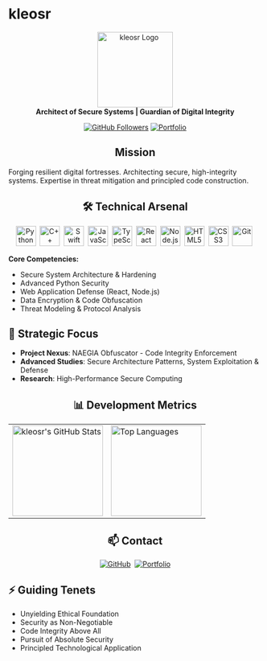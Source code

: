 # kleosr

<div align="center">
  <img src="https://i.ibb.co/tMy2cRkC/image-fx.png" alt="kleosr Logo" width="150" />
  <br/>
  <strong>Architect of Secure Systems | Guardian of Digital Integrity</strong>
  <p>
    <a href="https://github.com/kleosr"><img src="https://img.shields.io/github/followers/kleosr?label=Follow&style=social" alt="GitHub Followers"></a>
    <a href="https://kleosr.surge.sh"><img src="https://img.shields.io/badge/Portfolio-View-black?style=flat-square" alt="Portfolio"></a>
  </p>
</div>

<div align="center"><h2>Mission</h2></div>

Forging resilient digital fortresses. Architecting secure, high-integrity systems. Expertise in threat mitigation and principled code construction.

<div align="center"><h2>🛠️ Technical Arsenal</h2></div>

<p align="center">
  <img src="https://cdn.jsdelivr.net/gh/devicons/devicon/icons/python/python-original.svg" alt="Python" width="40" height="40"/>&nbsp;
  <img src="https://cdn.jsdelivr.net/gh/devicons/devicon/icons/cplusplus/cplusplus-original.svg" alt="C++" width="40" height="40"/>&nbsp;
  <img src="https://cdn.jsdelivr.net/gh/devicons/devicon/icons/swift/swift-original.svg" alt="Swift" width="40" height="40"/>&nbsp;
  <img src="https://cdn.jsdelivr.net/gh/devicons/devicon/icons/javascript/javascript-original.svg" alt="JavaScript" width="40" height="40"/>&nbsp;
  <img src="https://cdn.jsdelivr.net/gh/devicons/devicon/icons/typescript/typescript-original.svg" alt="TypeScript" width="40" height="40"/>&nbsp;
  <img src="https://cdn.jsdelivr.net/gh/devicons/devicon/icons/react/react-original-wordmark.svg" alt="React" width="40" height="40"/>&nbsp;
  <img src="https://cdn.jsdelivr.net/gh/devicons/devicon/icons/nodejs/nodejs-original-wordmark.svg" alt="Node.js" width="40" height="40"/>&nbsp;
  <img src="https://cdn.jsdelivr.net/gh/devicons/devicon/icons/html5/html5-original.svg" alt="HTML5" width="40" height="40"/>&nbsp;
  <img src="https://cdn.jsdelivr.net/gh/devicons/devicon/icons/css3/css3-original.svg" alt="CSS3" width="40" height="40"/>&nbsp;
  <img src="https://cdn.jsdelivr.net/gh/devicons/devicon/icons/git/git-original.svg" alt="Git" width="40" height="40"/>&nbsp;
</p>

**Core Competencies:**
*   Secure System Architecture & Hardening
*   Advanced Python Security
*   Web Application Defense (React, Node.js)
*   Data Encryption & Code Obfuscation
*   Threat Modeling & Protocol Analysis

## 🚀 Strategic Focus

*   **Project Nexus**: NAEGIA Obfuscator - Code Integrity Enforcement
*   **Advanced Studies**: Secure Architecture Patterns, System Exploitation & Defense
*   **Research**: High-Performance Secure Computing

<div align="center"><h2>📊 Development Metrics</h2></div>

<div align="center">
  <table>
    <tr>
      <td><img height="180" src="https://github-readme-stats.vercel.app/api?username=kleosr&show_icons=true&theme=dark&hide_border=true&count_private=true&include_all_commits=true" alt="kleosr's GitHub Stats" /></td>
      <td><img height="180" src="https://github-readme-stats.vercel.app/api/top-langs/?username=kleosr&theme=dark&hide_border=true&langs_count=8" alt="Top Languages" /></td>
    </tr>
  </table>
</div>

<div align="center"><h2>📫 Contact</h2></div>

<div align="center">
  <a href="https://github.com/kleosr"><img src="https://img.shields.io/badge/GitHub-Profile-black?style=flat-square&logo=github" alt="GitHub"></a>&nbsp;
  <a href="https://kleosr.surge.sh"><img src="https://img.shields.io/badge/Website-Portfolio-black?style=flat-square" alt="Portfolio"></a>
</div>

## ⚡ Guiding Tenets

*   Unyielding Ethical Foundation
*   Security as Non-Negotiable
*   Code Integrity Above All
*   Pursuit of Absolute Security
*   Principled Technological Application
